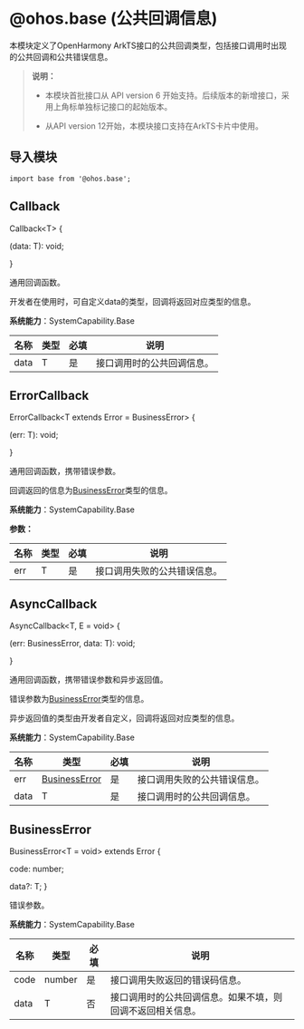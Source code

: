# @ohos.base (公共回调信息)

本模块定义了OpenHarmony ArkTS接口的公共回调类型，包括接口调用时出现的公共回调和公共错误信息。

> **说明：**
>
> - 本模块首批接口从 API version 6 开始支持。后续版本的新增接口，采用上角标单独标记接口的起始版本。
>
> - 从API version 12开始，本模块接口支持在ArkTS卡片中使用。

## 导入模块

```
import base from '@ohos.base';
```

## Callback

Callback\<T> {

(data: T): void;

}

通用回调函数。

开发者在使用时，可自定义data的类型，回调将返回对应类型的信息。

**系统能力**：SystemCapability.Base

| 名称 | 类型 | 必填 | 说明                       |
| ---- | ---- | ---- | -------------------------- |
| data | T    | 是   | 接口调用时的公共回调信息。 |

## ErrorCallback

ErrorCallback\<T extends Error = BusinessError> {

(err: T): void;

}

通用回调函数，携带错误参数。

回调返回的信息为[BusinessError](#businesserror)类型的信息。

**系统能力**：SystemCapability.Base

**参数：**

| 名称 | 类型 | 必填 | 说明                         |
| ---- | ---- | ---- | ---------------------------- |
| err  | T    | 是   | 接口调用失败的公共错误信息。 |

## AsyncCallback

AsyncCallback\<T, E = void> {

(err: BusinessError, data: T): void;

}

通用回调函数，携带错误参数和异步返回值。

错误参数为[BusinessError](#businesserror)类型的信息。

异步返回值的类型由开发者自定义，回调将返回对应类型的信息。

**系统能力**：SystemCapability.Base

| 名称 | 类型                                                         | 必填 | 说明                         |
| ---- | ------------------------------------------------------------ | ---- | ---------------------------- |
| err  | [BusinessError](#businesserror) | 是   | 接口调用失败的公共错误信息。 |
| data | T                                                            | 是   | 接口调用时的公共回调信息。   |

## BusinessError

BusinessError\<T = void> extends Error {

code: number;

data?: T;
}

错误参数。

**系统能力**：SystemCapability.Base

| 名称 | 类型   | 必填 | 说明                                                       |
| ---- | ------ | ---- | ---------------------------------------------------------- |
| code | number | 是   | 接口调用失败返回的错误码信息。                             |
| data | T      | 否   | 接口调用时的公共回调信息。如果不填，则回调不返回相关信息。 |
